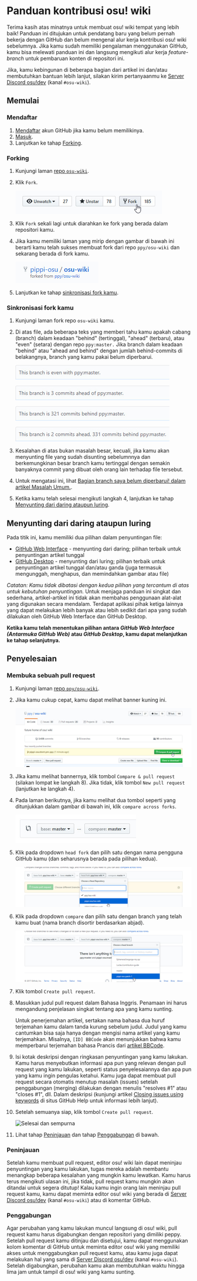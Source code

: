 # Panduan kontribusi osu! wiki

Terima kasih atas minatnya untuk membuat osu! wiki tempat yang lebih baik! Panduan ini ditujukan untuk pendatang baru yang belum pernah bekerja dengan GitHub dan belum mengenal alur kerja kontribusi osu! wiki sebelumnya. Jika kamu sudah memiliki pengalaman menggunakan GitHub, kamu bisa melewati panduan ini dan langsung mengikuti alur kerja *feature-branch* untuk pembaruan konten di repositori ini.

Jika, kamu kebingunan di beberapa bagian dari artikel ini dan/atau membutuhkan bantuan lebih lanjut, silakan kirim pertanyaanmu ke [Server Discord osu!dev](https://discord.gg/ppy) (kanal `#osu-wiki`).

## Memulai

### Mendaftar

1. [Mendaftar](https://github.com/join) akun GitHub jika kamu belum memilikinya.
2. [Masuk](https://github.com/login).
3. Lanjutkan ke tahap [Forking](#forking).

### Forking

1. Kunjungi laman [repo `osu-wiki`](https://github.com/ppy/osu-wiki).

2. Klik `Fork`.

   ![](img/fork.jpg)

3. Klik `Fork` sekali lagi untuk diarahkan ke fork yang berada dalam repositori kamu.

4. Jika kamu memiliki laman yang mirip dengan gambar di bawah ini berarti kamu telah sukses membuat fork dari repo `ppy/osu-wiki` dan sekarang berada di fork kamu.

   ![](img/forked.jpg)

5. Lanjutkan ke tahap [sinkronisasi fork kamu](#sinkronisasi-fork-kamu).

### Sinkronisasi fork kamu

1. Kunjungi laman fork repo `osu-wiki` kamu.

2. Di atas file, ada beberapa teks yang memberi tahu kamu apakah cabang (branch) dalam keadaan "behind" (tertinggal), "ahead" (terbaru), atau "even" (setara) dengan repo `ppy:master.` Jika branch dalam keadaan "behind" atau "ahead and behind" dengan jumlah behind-commits di belakangnya, branch yang kamu pakai belum diperbarui.

   ![](img/fork-even.jpg "OK \(Tidak ada commit dan sudah menggunakan versi terbaru\)")

   ![](img/fork-ahead.jpg "OK \(Ini adalah commit yang kamu lakukan\)")

   ![](img/fork-behind.jpg "Berpotensi buruk \(Branch kamu belum diperbarui\)")

   ![](img/fork-ahead-behind.jpg "Berpotensi buruk \(Branch kamu belum diperbarui dengan commit yang kamu lakukan\)")

3. Kesalahan di atas bukan masalah besar, kecuali, jika kamu akan menyunting file yang sudah disunting sebelumnnya dan berkemungkinan besar branch kamu tertinggal dengan semakin banyaknya commit yang dibuat oleh orang lain terhadap file tersebut.

4. Untuk mengatasi ini, lihat [Bagian branch saya belum diperbarui! dalam artikel Masalah Umum.](/wiki/osu!_wiki/Contribution_guide/Common_Issues#branch-saya-belum-diperbarui!).

5. Ketika kamu telah selesai mengikuti langkah 4, lanjutkan ke tahap [Menyunting dari daring ataupun luring](#menyunting-dari-daring-ataupun-luring).

## Menyunting dari daring ataupun luring

Pada titik ini, kamu memiliki dua pilihan dalam penyuntingan file:

- [GitHub Web Interface](/wiki/osu!_wiki/Contribution_guide/GitHub_Web_Interface) - menyunting dari daring; pilihan terbaik untuk penyuntingan artikel tunggal
- [GitHub Desktop](/wiki/osu!_wiki/Contribution_guide/GitHub_Desktop) - menyunting dari luring; pilihan terbaik untuk penyuntingan artikel tunggal dan/atau ganda (juga termasuk mengunggah, menghapus, dan memindahkan gambar atau file)

*Catatan: Kamu tidak dibatasi dengan kedua pilihan yang tercantum di atas untuk kebutuhan penyuntingan.* Untuk menjaga panduan ini singkat dan sederhana, artikel-artikel ini tidak akan membahas penggunaan alat-alat yang digunakan secara mendalam. Terdapat aplikasi pihak ketiga lainnya yang dapat melakukan lebih banyak atau lebih sedikit dari apa yang sudah dilakukan oleh GitHub Web Interface dan GitHub Desktop.

**Ketika kamu telah menentukan pilihan antara *GitHub Web Interface (Antarmuka GitHub Web)* atau *GitHub Desktop*, kamu dapat melanjutkan ke tahap selanjutnya.**

## Penyelesaian

### Membuka sebuah pull request

1. Kunjungi laman [repo `ppy/osu-wiki`](https://github.com/ppy/osu-wiki).

2. Jika kamu cukup cepat, kamu dapat melihat banner kuning ini.

   ![](img/github-recent.jpg)

3. JIka kamu melihat bannernya, klik tombol `Compare & pull request` (silakan lompat ke langkah 8). Jika tidak, klik tombol `New pull request` (lanjutkan ke langkah 4).

4. Pada laman berikutnya, jika kamu melihat dua tombol seperti yang ditunjukkan dalam gambar di bawah ini, klik `compare across forks`.

   ![](img/compare-across-forks-no.jpg "Bukan yang diinginkan.")

5. Klik pada dropdown `head fork` dan pilih satu dengan nama pengguna GitHub kamu (dan seharusnya berada pada pilihan kedua).

   ![](img/head-fork.jpg)

6. Klik pada dropdown `compare` dan pilih satu dengan branch yang telah kamu buat (nama branch disortir berdasarkan abjad).

   ![](img/compare-branch.jpg)

7. Klik tombol `Create pull request`.

8. Masukkan judul pull request dalam Bahasa Inggris. Penamaan ini harus mengandung penjelasan singkat tentang apa yang kamu sunting.

   Untuk penerjemahan artikel, sertakan nama bahasa dua huruf terjemahan kamu dalam tanda kurung sebelum judul. Judul yang kamu cantumkan bisa saja hanya dengan mengisi nama artikel yang kamu terjemahkan. Misalnya, `[ID] BBCode` akan menunjukkan bahwa kamu memperbarui terjemahan bahasa Prancis dari [artikel BBCode](/wiki/BBCode).

9. Isi kotak deskripsi dengan ringkasan penyuntingan yang kamu lakukan. Kamu harus menyebutkan informasi apa pun yang relevan dengan pull request yang kamu lakukan, seperti status penyelesaiannya dan apa pun yang kamu ingin pengulas ketahui. Kamu juga dapat membuat pull request secara otomatis menutup masalah (issues) setelah penggabungan (merging) dilakukan dengan menulis "resolves #1" atau "closes #1", dll. Dalam deskripsi (kunjungi artikel [Closing issues using keywords](https://help.github.com/articles/closing-issues-using-keywords/) di situs GitHub Help untuk informasi lebih lanjut).

10. Setelah semuanya siap, klik tombol `Create pull request`.

    ![](img/new-pull-request.jpg "Selesai dan sempurna")

11. Lihat tahap [Peninjauan](#peninjauan) dan tahap [Penggabungan](#penggabungan) di bawah.

### Peninjauan

Setelah kamu membuat pull request, editor osu! wiki lain dapat meninjau penyuntingan yang kamu lakukan, tugas mereka adalah membantu menangkap beberapa kesalahan yang mungkin kamu lewatkan. Kamu harus terus mengikuti ulasan ini, jika tidak, pull request kamu mungkin akan ditandai untuk segera ditutup! Kalau kamu ingin orang lain meninjau pull request kamu, kamu dapat meminta editor osu! wiki yang berada di [Server Discord osu!dev](https://discord.gg/ppy) (kanal `#osu-wiki`) atau di komentar GitHub.

### Penggabungan

Agar perubahan yang kamu lakukan muncul langsung di osu! wiki, pull request kamu harus digabungkan dengan repositori yang dimiliki peppy. Setelah pull request kamu ditinjau dan disetujui, kamu dapat menggunakan kolom komentar di GitHub untuk meminta editor osu! wiki yang memiliki akses untuk menggabungkan pull request kamu, atau kamu juga dapat melakukan hal yang sama di [Server Discord osu!dev](https://discord.gg/ppy) (kanal `#osu-wiki`). Setelah digabungkan, perubahan kamu akan membutuhkan waktu hingga lima jam untuk tampil di osu! wiki yang kamu sunting.
